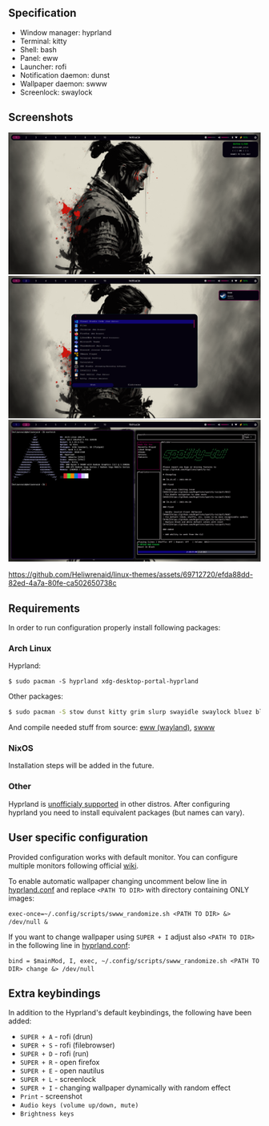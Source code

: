 ## Specification
- Window manager: hyprland
- Terminal: kitty
- Shell: bash
- Panel: eww
- Launcher: rofi
- Notification daemon: dunst
- Wallpaper daemon: swww
- Screenlock: swaylock

## Screenshots
![Statusbar](./screenshots/screen1.png)
![Rofi, dunst](./screenshots/screen2.png)
![Kitty, spotify-tui](./screenshots/screen3.png)



https://github.com/Heliwrenaid/linux-themes/assets/69712720/efda88dd-82ed-4a7a-80fe-ca502650738c




## Requirements

In order to run configuration properly install following packages:

### Arch Linux

Hyprland:

```
$ sudo pacman -S hyprland xdg-desktop-portal-hyprland
```
Other packages:

```sh
$ sudo pacman -S stow dunst kitty grim slurp swayidle swaylock bluez bluez-utils python socat jq alsa-utils pipewire wireplumber polkit-kde-agent networkmanager ttf-nerd-fonts-symbols-common ttf-fira-code
```

And compile needed stuff from source: [eww (wayland)](https://github.com/elkowar/eww), [swww](https://github.com/Horus645/swww)

### NixOS

Installation steps will be added in the future.

### Other

Hyprland is [unofficialy supported](https://wiki.hyprland.org/Getting-Started/Installation/#packages) in other distros. After configuring hyprland you need to install equivalent packages (but names can vary).

## User specific configuration
Provided configuration works with default monitor. You can configure multiple monitors following official [wiki](https://wiki.hyprland.org/Configuring/Monitors/).

To enable automatic wallpaper changing uncomment below line in [hyprland.conf](./hypr/hyprland.conf) and replace `<PATH TO DIR>` with directory containing ONLY images:

```
exec-once=~/.config/scripts/swww_randomize.sh <PATH TO DIR> &> /dev/null &
```

If you want to change wallpaper using `SUPER + I` adjust also `<PATH TO DIR>` in the following line in [hyprland.conf](./hypr/hyprland.conf):

```
bind = $mainMod, I, exec, ~/.config/scripts/swww_randomize.sh <PATH TO DIR> change &> /dev/null
```


## Extra keybindings

In addition to the Hyprland's default keybindings, the following have been added:

- `SUPER + A` - rofi (drun)
- `SUPER + S` - rofi (filebrowser)
- `SUPER + D` - rofi (run)
- `SUPER + R` - open firefox
- `SUPER + E` - open nautilus
- `SUPER + L` - screenlock
- `SUPER + I` - changing wallpaper dynamically with random effect
- `Print` - screenshot
- `Audio keys (volume up/down, mute)`
- `Brightness keys`
